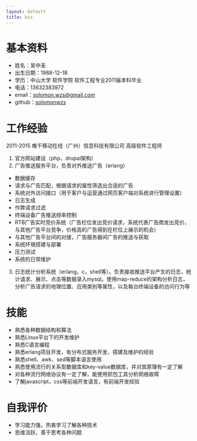 ```yaml
---
layout: default
title: bio
---
```


# 基本资料
* 姓名：吴中圣
* 出生日期：1988-12-18
* 学历：中山大学 软件学院 软件工程专业2011届本科毕业
* 电话：13632383972
* email：solomon.wzs@gmail.com
* github：[solomonwzs](https://github.com/solomonwzs)

# 工作经验
2011-2015  帷千移动在线（广州）信息科技有限公司  高级软件工程师

1. 官方网站建设（php，drupal架构）
2. 广告推送服务平台，负责对外推送广告（erlang）
- 数据缓存
- 请求与广告匹配，根据请求的属性筛选出合适的广告
- 系统对外访问接口（用于客户与运营通过网页客户端对系统进行管理设置）
- 日志生成
- 作弊请求过滤
- 终端设备广告推送频率控制
- RTB广告实时竞价系统（广告栏位发出竞价请求，系统代表广告商发出竞价，与其他广告平台竞争，价格高的广告得到在栏位上展示的机会）
- 与其他广告平台间的对接，广告服务器间广告的推送与获取
- 系统环境搭建与部署
- 压力测试
- 系统的日常维护
3. 日志统计分析系统（erlang，c，shell等）。负责接收推送平台产生的日志，统计请求、展示、点击等数据录入mysql。使用map-reduce的架构分析日志，分析广告请求的地理位置、应用类别等属性，以及每台终端设备的访问行为等

# 技能
* 熟悉各种数据结构和算法
* 熟悉Linux平台下的开发维护
* 熟悉C语言编程
* 熟悉erlang项目开发，有分布式服务开发、搭建及维护的经验
* 熟悉shell、awk、sed等脚本语言使用
* 熟悉使用流行的关系型数据库和key-value数据库，并对其原理有一定了解
* 对各种流行网络协议有一定了解，能使用抓包工具分析网络故障
* 了解javascript，css等前端开发语言，有前端开发经验


# 自我评价
* 学习能力强，热衷学习了解各种技术
* 思维活跃，善于思考各种问题
